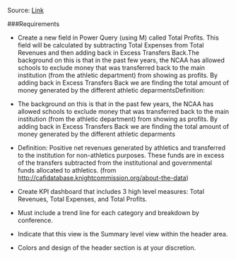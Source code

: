 Source: [Link](https://www.workout-wednesday.com/2021/01/12/pbi-2021-w02/)

###Requirements

- Create a new field in Power Query (using M) called Total Profits. This field will be calculated by subtracting Total Expenses from Total Revenues and then adding back in Excess Transfers Back.The background on this is that in the past few years, the NCAA has allowed schools to exclude money that was transferred back to the main institution (from the athletic department) from showing as profits. By adding back in Excess Transfers Back we are finding the total amount of money generated by the different athletic deparmentsDefinition:
 - The background on this is that in the past few years, the NCAA has allowed schools to exclude money that was transferred back to the main institution (from the athletic department) from showing as profits. By adding back in Excess Transfers Back we are finding the total amount of money generated by the different athletic deparments
 - Definition: Positive net revenues generated by athletics and transferred to the institution for non-athletics purposes. These funds are in excess of the transfers subtracted from the institutional and governmental funds allocated to athletics. (from http://cafidatabase.knightcommission.org/about-the-data)

- Create KPI dashboard that includes 3 high level measures: Total Revenues, Total Expenses, and Total Profits. 
- Must include a trend line for each category and breakdown by conference.
- Indicate that this view is the Summary level view within the header area. 
- Colors and design of the header section is at your discretion.
